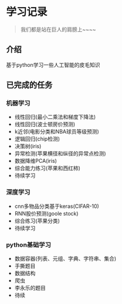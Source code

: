 # 学习记录
>我们都是站在巨人的肩膀上~~~~
## 介绍
基于python学习一些人工智能的皮毛知识

## 已完成的任务
### 机器学习
- 线性回归(最小二乘法和梯度下降法)
- 线性回归(波士顿房价预测)
- k近邻(电影分类和NBA球员等级预测)
- 逻辑回归(chip检测)
- 决策树(iris)
- 异常检测(苹果横径和纵径的异常点检测)
- 数据降维PCA(iris)
- 综合能力练习(苹果和西红柿)
- 待续学习
### 深度学习
- cnn多物品分类基于keras(CIFAR-10)
- RNN股价预测(goole stock)
- 综合练习(苹果分类)
- 待续学习

### python基础学习
- 数据容器(列表、元组、字典、字符串、集合)
- 手撕题目
- 数据结构
- 爬虫
- 李永乐的题目
- 待续



